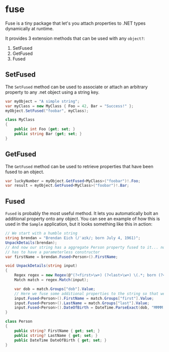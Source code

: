 # fuse
Fuse is a tiny package that let's you attach properties to .NET types dynamically at runtime.

It provides 3 extension methods that can be used with any `object?`:
1. SetFused
2. GetFused
3. Fused

## SetFused

The `SetFused` method can be used to associate or attach an arbitrary property to any .net object using a string key.
 
```csharp
var myObject = "A simple string";
var myClass = new MyClass { Foo = 42, Bar = "Success!" };
myObject.SetFused("foobar", myClass);

class MyClass 
{
    public int Foo {get; set; }
    public string Bar {get; set; }
}
```

## GetFused

The `GetFused` method can be used to retrieve properties that have been fused to an object.

```csharp
var luckyNumber = myObject.GetFused<MyClass>("foobar")!.Foo;
var result = myObject.GetFused<MyClass>("foobar")!.Bar;
```

## Fused

`Fused` is probably the most useful method. It lets you automatically bolt an additional property onto any object. You
can see an example of how this is used in the `Sample` application, but it looks something like this in action:

```csharp
// We start with a humble string
string brendan = "Brendan Eich (/ˈaɪk/; born July 4, 1961)";
UnpackDetails(brendan);
// And now our string has a aggregate Person property fused to it... no initialisation necessary - Person just
// has to have a parameterless constructor
var firstName = brendan.Fused<Person>().FirstName;

void UnpackDetails(string input)
{
    Regex regex = new Regex(@"(?<first>\w+) (?<last>\w+) \(.*; born (?<dob>.+)\)");
    Match match = regex.Match(input);

    var dob = match.Groups["dob"].Value;
    // Here we fuse some additional properties to the string so that we can use these later on
    input.Fused<Person>().FirstName = match.Groups["first"].Value;
    input.Fused<Person>().LastName = match.Groups["last"].Value;
    input.Fused<Person>().DateOfBirth = DateTime.ParseExact(dob, "MMMM d, yyyy", CultureInfo.InvariantCulture);
}

class Person
{
    public string? FirstName { get; set; }
    public string? LastName { get; set; }
    public DateTime DateOfBirth { get; set; }
}
```